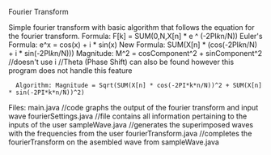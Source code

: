 Fourier Transform

Simple fourier transform with basic algorithm that follows the equation for the fourier transform. 
      Formula: F[k] = SUM(0,N,X[n] * e ^ (-2PI*k*n/N)) 
      Euler's Formula: e^x = cos(x) + i * sin(x)
      New Formula: SUM(X[n] * (cos(-2PI*k*n/N) + i * sin(-2PI*k*n/N)))
            Magnitude: M^2 = cosComponent^2 + sinComponent^2 //doesn't use i
            //Theta (Phase Shift) can also be found however this program does not handle this feature
            
      Algorithm: Magnitude = Sqrt(SUM(X[n] * cos(-2PI*k*n/N))^2 + SUM(X[n] * sin(-2PI*k*n/N))^2)
            
Files: 
  main.java //code graphs the output of the fourier transform and input wave
  fourierSettings.java //file contains all information pertaining to the inputs of the user
  sampleWave.java //generates the superimposed waves with the frequencies from the user
  fourierTransform.java //completes the fourierTransform on the asembled wave from sampleWave.java 
